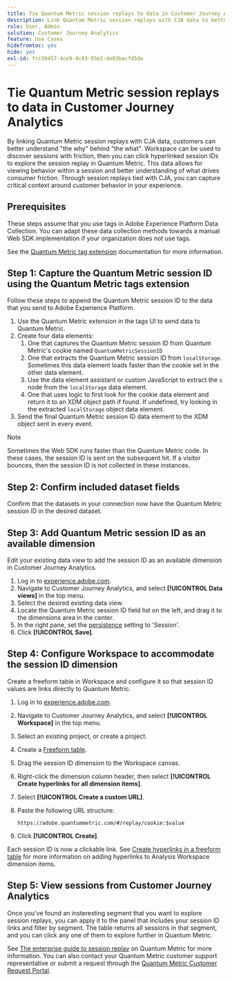 ```yaml
---
title: Tie Quantum Metric session replays to data in Customer Journey Analytics
description: Link Quantum Metric session replays with CJA data to better understand "the why" behind "the what".
role: User, Admin
solution: Customer Journey Analytics
feature: Use Cases
hidefromtoc: yes
hide: yes
exl-id: fcc36457-4ce9-4c93-93e2-de03becfd5da
---
```

# Tie Quantum Metric session replays to data in Customer Journey Analytics

By linking Quantum Metric session replays with CJA data, customers can better understand "the why" behind "the what".  Workspace can be used to discover sessions with friction, then you can click hyperlinked session IDs to explore the session replay in Quantum Metric.  This data allows for viewing behavior within a session and better understanding of what drives consumer friction.  Through session replays tied with CJA, you can capture critical context around customer behavior in your experience. 

## Prerequisites

These steps assume that you use tags in Adobe Experience Platform Data Collection. You can adapt these data collection methods towards a manual Web SDK implementation if your organization does not use tags.

See the [Quantum Metric tag extension](https://experienceleague.adobe.com/en/docs/experience-platform/destinations/catalog/analytics/quantum-metric) documentation for more information.

## Step 1: Capture the Quantum Metric session ID using the Quantum Metric tags extension

Follow these steps to append the Quantum Metric session ID to the data that you send to Adobe Experience Platform.

1. Use the Quantum Metric extension in the tags UI to send data to Quantum Metric.
1. Create four data elements:
   1. One that captures the Quantum Metric session ID from Quantum Metric's cookie named `QuantumMetricSessionID`
   1. One that extracts the Quantum Metric session ID from `localStorage`. Sometimes this data element loads faster than the cookie set in the other data element.
   1. Use the data element assistant or custom JavaScript to extract the `s` node from the `localStorage` data element.
   1. One that uses logic to first look for the cookie data element and return it to an XDM object path if found. If undefined, try looking in the extracted `localStorage` object data element.
1. Send the final Quantum Metric session ID data element to the XDM object sent in every event.

>[!NOTE]
>Sometimes the Web SDK runs faster than the Quantum Metric code. In these cases, the session ID is sent on the subsequent hit. If a visitor bounces, then the session ID is not collected in these instances.

## Step 2: Confirm included dataset fields

Confirm that the datasets in your connection now have the Quantum Metric session ID in the desired dataset.

## Step 3: Add Quantum Metric session ID as an available dimension

Edit your existing data view to add the session ID as an available dimension in Customer Journey Analytics.

1. Log in to [experience.adobe.com](https://experience.adobe.com).
1. Navigate to Customer Journey Analytics, and select **[!UICONTROL Data views]** in the top menu.
1. Select the desired existing data view.
1. Locate the Quantum Metric session ID field list on the left, and drag it to the dimensions area in the center.
1. In the right pane, set the [persistence](/help/data-views/component-settings/persistence.md) setting to 'Session'.
1. Click **[!UICONTROL Save]**.

## Step 4: Configure Workspace to accommodate the session ID dimension

Create a freeform table in Workspace and configure it so that session ID values are links directly to Quantum Metric.

1. Log in to [experience.adobe.com](https://experience.adobe.com).
1. Navigate to Customer Journey Analytics, and select **[!UICONTROL Workspace]** in the top menu.
1. Select an existing project, or create a project.
1. Create a [Freeform table](/help/analysis-workspace/visualizations/freeform-table/freeform-table.md).
1. Drag the session ID dimension to the Workspace canvas.
1. Right-click the dimension column header, then select **[!UICONTROL Create hyperlinks for all dimension items]**.
1. Select **[!UICONTROL Create a custom URL]**.
1. Paste the following URL structure:

    ```
    https://adobe.quantummetric.com/#/replay/cookie:$value
    ```

1. Click **[!UICONTROL Create]**.

Each session ID is now a clickable link. See [Create hyperlinks in a freeform table](/help/analysis-workspace/visualizations/freeform-table/freeform-table-hyperlinks.md) for more information on adding hyperlinks to Analysis Workspace dimension items.

## Step 5: View sessions from Customer Journey Analytics

Once you've found an insteresting segment that you want to explore session replays, you can apply it to the panel that includes your session ID links and filter by segment. The table returns all sessions in that segment, and you can click any one of them to explore further in Quantum Metric. 

See [The enterprise guide to session replay](https://www.quantummetric.com/resources/ebook/the-enterprise-guide-to-session-replay) on Quantum Metric for more information. You can also contact your Quantum Metric customer support representative or submit a request through the [Quantum Metric Customer Request Portal](https://community.quantummetric.com/s/public-support-page).

